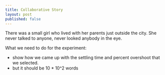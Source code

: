 ```yaml
---
title: Collaborative Story
layout: post
published: false
---
```

There was a small girl who lived with her parents just outside the city. She never talked to anyone, never looked anybody in the eye.

What we need to do for the experiment:
- show how we came up with the settling time and percent overshoot that we selected.
- but it should be 10 * 10^2 words